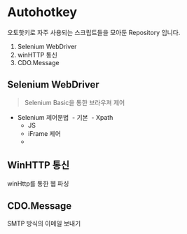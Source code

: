 # Autohotkey
오토핫키로 자주 사용되는 스크립트들을 모아둔 Repository 입니다.

1. Selenium WebDriver
2. winHTTP 통신
3. CDO.Message

## Selenium WebDriver
> Selenium Basic을 통한 브라우져 제어
- Selenium 제어문법
  - 기본
  - Xpath
  - JS
  - iFrame 제어
  - 

## WinHTTP 통신
winHttp를 통한 웹 파싱

## CDO.Message
SMTP 방식의 이메일 보내기
